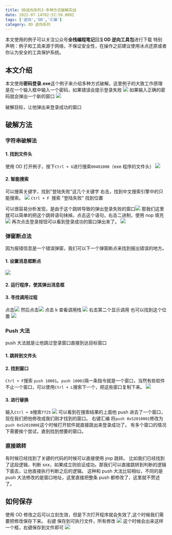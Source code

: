 ```yaml
---
title: OD逆向系列3-多种方式破解实战
date: 2022-07-14T02:52:59.000Z
tags: ['逆向','OD','汇编']
category: OD 逆向系列
---
```

  
本文使用的例子可以关注公众号**全栈编程笔记**回复**OD 逆向工具包**进行下载
特别声明：例子和工具来源于网络，不保证安全性，在操作之前建议使用冰点还原或者你认为安全的工具保护系统。

## 本文介绍

本文使用**密码登录.exe**这个例子来介绍多种方式破解。这里例子的大致工作原理是在一个输入框中输入一个密码，如果错误会提示登录失败
![](images/1657784663589-ccace046-f153-4455-a32f-a9def1584f01.png)
如果输入正确的密码就会弹出一个新的窗口
![](images/1657962284787-05aa30f8-2b8d-4e48-ab73-37c63de9ad25.png)

破解目标，让他弹出来登录成功的窗口

## 破解方法

### 字符串破解法

#### 1. 找到文件头

使用 OD 打开例子，按下`Ctrl + G`进行搜索`00401000`（exe 程序的文件头）
![](images/1657784738962-125d1b34-c3a7-43b7-8714-9bdb36968586.png)

#### 2. 智能搜索

可以搜索关键字，找到"登陆失败"这几个关键字
右击，找到中文搜索引擎中的只能搜索。
![](images/1657784833085-3648b74e-286c-4d7b-a7a4-3e339f22dd08.png)
`Ctrl + F `搜索 "登陆失败" 找到位置

可以很容易分析发现，是由于这个跳转导致的弹出登录失败的窗口![](images/1657785252233-ac6b24cf-f733-4078-a0c6-adad52c82c66.png)
那我们这里就可以简单的把这个跳转语句抹掉。点击这个语句，右击二进制，使用 nop 填充
![](images/1657786078368-1ae9bf7b-34bb-4661-8d3e-e560d93ddf98.png)
再次点击登录按钮可以看到登录成功的窗口弹出来了。
![](images/1657962284787-05aa30f8-2b8d-4e48-ab73-37c63de9ad25.png)

### 弹窗断点法

因为报错信息是一个错误弹窗，我们可以下一个弹窗断点来找到报出错误的地方。

#### 1. 设置消息框断点

![](images/1657966798455-720aece6-c661-4d77-8ff7-3e219fbb7301.png)

#### 2. 运行程序，使其弹出消息框

#### 3. 寻找调用过程

点击![](images/1657966895797-12e802e5-aa8d-4ceb-9799-0d7a4a4b5267.png)
然后点击![](images/1657966918168-24a994ac-d87c-470f-857c-038ffbaa558d.png)
点击 k 查看调用栈
![](images/1657967007981-80cc2b5d-2c3b-4650-8203-2095977d8bce.png)
右击第二个显示调用
也可以找到这个位置
![](images/1657967079160-2f6b5305-cc01-49c1-9d0e-321b7e7dbd00.png)

### Push 大法

push 大法就是让他跳过登录窗口直接到达目标窗口

#### 1. 跳转到文件头

#### 2. 找到窗口

`Ctrl + F`搜索 `push 10001`。`push 10001`隔一条指令就是一个窗口，当然有些软件不止一个窗口，可以使用`Ctrl + L`搜索下一个，把这些窗口复制下来。
![](images/1657963362374-78a9abae-62bc-497f-8e3f-7eeed23d8de2.png)

#### 3. 进行替换

输入`Ctrl + B`搜索`ff25`
![](images/1657963691472-d4da11de-7408-4ea7-a98e-e5d4a248cd82.png)
可以看到在搜索结果的上面他 push 进去了一个窗口，现在我们把他修改成我们刚才找到的窗口。
右键汇编 将`push 0x52010001`修改为 `push 0x5201000E`这个时候打开软件就直接跳出来登录成功了。
有多个窗口的情况下需要挨个尝试，直到找到想要的窗口。

### 直接跳转

有时候已经找到了关键的代码的时候可以直接使用 jmp 跳转。
比如我们已经找到了这段逻辑，判断 xxx，如果成立则验证成功。那我们可以直接跳转到判断的逻辑下面去，让他直接执行判断之后的逻辑。
这种和 push 大法比较相似，不同的是 push 大法修改的是窗口地址，这里直接把整条 push 都修改了，这里就不赘述了。

## 如何保存

使用 OD 修改之后可以立刻生效，但是下次打开程序就会失效了,这个时候我们需要把修改保存下来。
右键 保存到可执行文件，所有修改
![](images/1657786821899-bcfe9d32-e537-412b-8935-18402324730f.png)
这个时候会出来这样一个框，右键保存到文件即可
![](images/1657786759855-f70917c1-8866-40a4-ad11-532d0d8b6401.png)